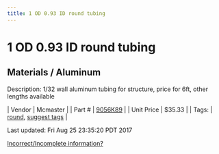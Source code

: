 ```yaml
---
title: 1 OD 0.93 ID round tubing
---
```


# 1 OD 0.93 ID round tubing
## Materials / Aluminum
Description: 	1/32 wall aluminum tubing for structure, price for 6ft, other lengths available 

| Vendor | Mcmaster | 
| Part # | [9056K89](https://www.mcmaster.com/#9056K89) | 
| Unit Price | $35.33 | 
| Tags: | [round](https://jgermita.github.io/frc-parts/search/?q=round), [suggest tags](https://docs.google.com/forms/d/e/1FAIpQLSeWyY8v3RgOty-MyWmh9U0iivNYN_molChYyS-0U-o-kOAv_g/viewform) | 

Last updated: Fri Aug 25 23:35:20 PDT 2017

 [Incorrect/Incomplete information?](https://docs.google.com/forms/d/e/1FAIpQLSeWyY8v3RgOty-MyWmh9U0iivNYN_molChYyS-0U-o-kOAv_g/viewform)
